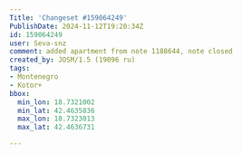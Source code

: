 ```yaml
---
Title: 'Changeset #159064249'
PublishDate: 2024-11-12T19:20:34Z
id: 159064249
user: Seva-snz
comment: added apartment from note 1188644, note closed
created_by: JOSM/1.5 (19096 ru)
tags:
- Montenegro
- Kotor+
bbox:
  min_lon: 18.7321002
  min_lat: 42.4635836
  max_lon: 18.7323013
  max_lat: 42.4636731

---
```

